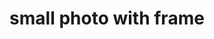 ---
layout: item
title: small photo with frame
author: 
itemid: 2019-06-13-ID00001
imagecredit: 
itemcontributor: Michelle Moyd
itemcreator: 
itemsubject: photos
itemdategot: I made a copy of the photo in the mid-to-late 90s.
itemdatemade: The original photo was probably taken around 1971, but this version is a copy. The frame is from the late 1990s.
itemtype: Physical Object
shortdesc: The object is a 3 x 3 photo frame with a photo of a 3 year old African-American girl (me) wearing adult headphones. The girl is sitting in a brown armchair, her fingers holding the cord to the headphones.
categories: [ sentimental ]
tags: [ photo, frame, wood ]
itemabout: |
 This photograph reminds me of my father, who listened to music at every opportunity. He taught me to love soul, R&B and jazz music at an early age. This photograph evokes for me the comfort of music as part of my family's everyday.
itemquote: |
 This photo ties me to the African-American musical tradition that also reflects my identity as a Black person. I have always been able to draw on the knowledge my father imparted to me about African-American music to connect myself to a wider community of Black folks.
---